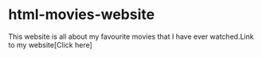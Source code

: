 # html-movies-website
This website is all about my favourite movies that I have ever watched.Link to my website[Click here]
